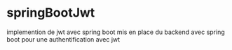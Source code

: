 # springBootJwt
implemention de jwt avec spring boot 
mis en place du backend avec spring boot pour une authentification avec jwt 
